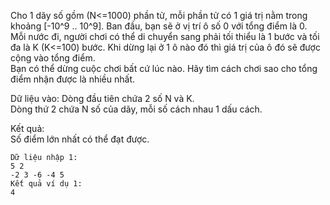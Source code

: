 Cho 1 dãy số gồm (N<=1000) phần tử, mỗi phần tử có 1 giá trị nằm trong khoảng [-10^9 .. 10^9]. Ban đầu, bạn sẽ ở vị trí ô số 0 với tổng điểm là 0.  
Mỗi nước đi, người chơi có thể di chuyển sang phải tối thiểu là 1 bước và tối đa là K (K<=100) bước. Khi dừng lại ở 1 ô nào đó thì giá trị của ô đó sẽ được cộng vào tổng điểm.  
Bạn có thể dừng cuộc chơi bất cứ lúc nào. Hãy tìm cách chơi sao cho tổng điểm nhận được là nhiều nhất.  

Dữ liệu vào:
Dòng đầu tiên chứa 2 số N và K.  
Dòng thứ 2 chứa N số của dãy, mỗi số cách nhau 1 dấu cách.  

Kết quả:  
Số điểm lớn nhất có thể đạt được.  
```
Dữ liệu nhập 1:  
5 2  
-2 3 -6 -4 5  
Kết quả ví dụ 1:  
4
```
